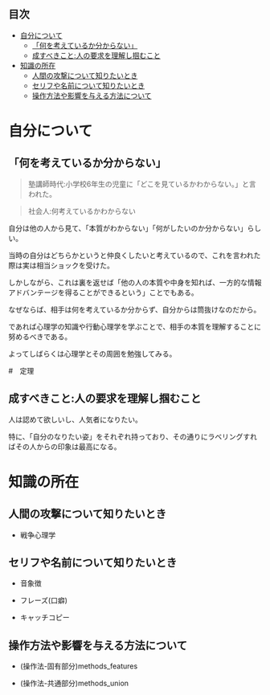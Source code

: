 

## 目次

- [自分について](#自分について)
  - [「何を考えているか分からない」](#何を考えているか分からない)
  - [成すべきこと:人の要求を理解し掴むこと](#成すべきこと人の要求を理解し掴むこと)
- [知識の所在](#知識の所在)
  - [人間の攻撃について知りたいとき](#人間の攻撃について知りたいとき)
  - [セリフや名前について知りたいとき](#セリフや名前について知りたいとき)
  - [操作方法や影響を与える方法について](#操作方法や影響を与える方法について)



# 自分について

## 「何を考えているか分からない」

> 塾講師時代:小学校6年生の児童に「どこを見ているかわからない。」と言われた。

> 社会人:何考えているかわからない

自分は他の人から見て、「本質がわからない」「何がしたいのか分からない」らしい。

当時の自分はどちらかというと仲良くしたいと考えているので、これを言われた際は実は相当ショックを受けた。

しかしながら、これは裏を返せば「他の人の本質や中身を知れば、一方的な情報アドバンテージを得ることができるという」ことでもある。

なぜならば、相手は何を考えているか分からず、自分からは筒抜けなのだから。

であれば心理学の知識や行動心理学を学ぶことで、相手の本質を理解することに努めるべきである。

よってしばらくは心理学とその周囲を勉強してみる。


#　定理

## 成すべきこと:人の要求を理解し掴むこと

人は認めて欲しいし、人気者になりたい。

特に、「自分のなりたい姿」をそれぞれ持っており、その通りにラベリングすればその人からの印象は最高になる。






# 知識の所在

## 人間の攻撃について知りたいとき

- 戦争心理学




## セリフや名前について知りたいとき

- 音象徴

- フレーズ(口癖)

- キャッチコピー


## 操作方法や影響を与える方法について

- (操作法-固有部分)methods_features

- (操作法-共通部分)methods_union






